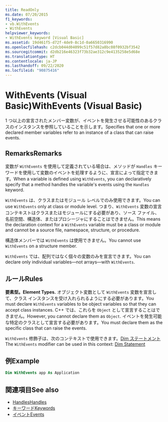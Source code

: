 ```yaml
---
title: ReadOnly
ms.date: 07/20/2015
f1_keywords:
- vb.WithEvents
- WithEvents
helpviewer_keywords:
- WithEvents keyword [Visual Basic]
ms.assetid: 19d461f5-d72f-4de9-8c1d-0a6650316990
ms.openlocfilehash: c2dcb044d04099c51f57d82a8bc08f0932bf3542
ms.sourcegitcommit: d2db216e46323f73b32ae312c9e4135258e5d68e
ms.translationtype: HT
ms.contentlocale: ja-JP
ms.lasthandoff: 09/22/2020
ms.locfileid: "90875416"
---
```

# <a name="withevents-visual-basic"></a><span data-ttu-id="0fb6c-102">WithEvents (Visual Basic)</span><span class="sxs-lookup"><span data-stu-id="0fb6c-102">WithEvents (Visual Basic)</span></span>

<span data-ttu-id="0fb6c-103">1 つ以上の宣言されたメンバー変数が、イベントを発生させる可能性のあるクラスのインスタンスを参照していることを示します。</span><span class="sxs-lookup"><span data-stu-id="0fb6c-103">Specifies that one or more declared member variables refer to an instance of a class that can raise events.</span></span>

## <a name="remarks"></a><span data-ttu-id="0fb6c-104">Remarks</span><span class="sxs-lookup"><span data-stu-id="0fb6c-104">Remarks</span></span>

<span data-ttu-id="0fb6c-105">変数が `WithEvents` を使用して定義されている場合は、メソッドが `Handles` キーワードを使用して変数のイベントを処理するように、宣言によって指定できます。</span><span class="sxs-lookup"><span data-stu-id="0fb6c-105">When a variable is defined using `WithEvents`, you can declaratively specify that a method handles the variable's events using the `Handles` keyword.</span></span>

<span data-ttu-id="0fb6c-106">`WithEvents` は、クラスまたはモジュール レベルでのみ使用できます。</span><span class="sxs-lookup"><span data-stu-id="0fb6c-106">You can use `WithEvents` only at class or module level.</span></span> <span data-ttu-id="0fb6c-107">つまり、`WithEvents` 変数の宣言コンテキストはクラスまたはモジュールにする必要があり、ソース ファイル、名前空間、構造体、またはプロシージャにすることはできません。</span><span class="sxs-lookup"><span data-stu-id="0fb6c-107">This means the declaration context for a `WithEvents` variable must be a class or module and cannot be a source file, namespace, structure, or procedure.</span></span>

<span data-ttu-id="0fb6c-108">構造体メンバーでは `WithEvents` は使用できません。</span><span class="sxs-lookup"><span data-stu-id="0fb6c-108">You cannot use `WithEvents` on a structure member.</span></span>

<span data-ttu-id="0fb6c-109">`WithEvents` では、配列ではなく個々の変数のみを宣言できます。</span><span class="sxs-lookup"><span data-stu-id="0fb6c-109">You can declare only individual variables—not arrays—with `WithEvents`.</span></span>

## <a name="rules"></a><span data-ttu-id="0fb6c-110">ルール</span><span class="sxs-lookup"><span data-stu-id="0fb6c-110">Rules</span></span>

<span data-ttu-id="0fb6c-111">**要素型。**</span><span class="sxs-lookup"><span data-stu-id="0fb6c-111">**Element Types.**</span></span> <span data-ttu-id="0fb6c-112">オブジェクト変数として `WithEvents` 変数を宣言して、クラス インスタンスを受け入れられるようにする必要があります。</span><span class="sxs-lookup"><span data-stu-id="0fb6c-112">You must declare `WithEvents` variables to be object variables so that they can accept class instances.</span></span> <span data-ttu-id="0fb6c-113">C++ では、これらを `Object` として宣言することはできません。</span><span class="sxs-lookup"><span data-stu-id="0fb6c-113">However, you cannot declare them as `Object`.</span></span> <span data-ttu-id="0fb6c-114">イベントを発生可能な特定のクラスとして宣言する必要があります。</span><span class="sxs-lookup"><span data-stu-id="0fb6c-114">You must declare them as the specific class that can raise the events.</span></span>

<span data-ttu-id="0fb6c-115">`WithEvents` 修飾子は、次のコンテキストで使用できます。[Dim ステートメント](../statements/dim-statement.md)</span><span class="sxs-lookup"><span data-stu-id="0fb6c-115">The `WithEvents` modifier can be used in this context: [Dim Statement](../statements/dim-statement.md)</span></span>

## <a name="example"></a><span data-ttu-id="0fb6c-116">例</span><span class="sxs-lookup"><span data-stu-id="0fb6c-116">Example</span></span>

```vb
Dim WithEvents app As Application
```

## <a name="see-also"></a><span data-ttu-id="0fb6c-117">関連項目</span><span class="sxs-lookup"><span data-stu-id="0fb6c-117">See also</span></span>

- [<span data-ttu-id="0fb6c-118">Handles</span><span class="sxs-lookup"><span data-stu-id="0fb6c-118">Handles</span></span>](../statements/handles-clause.md)
- [<span data-ttu-id="0fb6c-119">キーワード</span><span class="sxs-lookup"><span data-stu-id="0fb6c-119">Keywords</span></span>](../keywords/index.md)
- [<span data-ttu-id="0fb6c-120">イベント</span><span class="sxs-lookup"><span data-stu-id="0fb6c-120">Events</span></span>](../../programming-guide/language-features/events/index.md)
